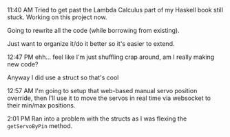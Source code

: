 11:40 AM
Tried to get past the Lambda Calculus part of my Haskell book still stuck. Working on this project now.

Going to rewrite all the code (while borrowing from existing).

Just want to organize it/do it better so it's easier to extend.

12:47 PM
ehh... feel like I'm just shuffling crap around, am I really making new code?

Anyway I did use a struct so that's cool

12:57 AM
I'm going to setup that web-based manual servo position override, then I'll use it to move the servos in real time via websocket to their min/max positions.

2:01 PM
Ran into a problem with the structs as I was flexing the `getServoByPin` method.

